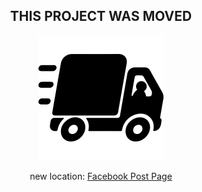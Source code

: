 <center>

  <h2>THIS PROJECT WAS MOVED</h2> 

  <img alt="home" src="github/truck.png">

new location: [Facebook Post Page](https://github.com/VictorGabrielMS/facebook_postpage)

</center>
